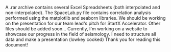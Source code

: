 A .rar archive contains several Excel Spreadsheets (both interpolated and non-interpolated). 
The SpaceLab.py file contains correlation analysis performed using the matplotlib and seaborn libraries. 
We should be working on the presentation for our team lead's pitch for StartX Accelerator.
Other files should be added soon...
Currently, I'm working on a website to showcase our progress in the field of seismology.
I need to structure all data and make a presentation (lowkey cooked)
Thank you for reading this document!
